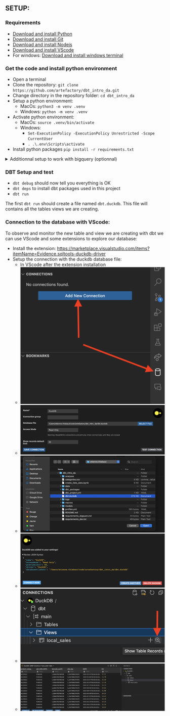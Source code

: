 ## SETUP:


### Requirements

- [Download and install Python](https://www.python.org/downloads/)
- [Download and install Git](https://git-scm.com/downloads)
- [Download and install Nodejs](https://nodejs.org/en/download)
- [Download and install VScode](https://code.visualstudio.com/download)
- For windows: [Download and install windows terminal](https://learn.microsoft.com/en-us/windows/terminal/install)

### Get the code and install python environment

- Open a terminal
- Clone the repository: `git clone https://github.com/artefactory/dbt_intro_da.git`
- Change directory in the repository folder: `cd dbt_intro_da`
- Setup a python environment: 
    - MacOs: `python3 -m venv .venv`
    - Windows: `python -m venv .venv`
- Activate python environment:
    - MacOs: `source .venv/bin/activate`
    - Windows:
      - `Set-ExecutionPolicy -ExecutionPolicy Unrestricted -Scope CurrentUser`
      - `. .\.env\Scripts\activate`
- Install python packages `pip install -r requirements.txt`

<details>
  <summary>Additionnal setup to work with bigquery (optionnal)</summary>

### Additionnal setup to work with bigquery (optionnal)

In order to work with bigquery you need to change the target in the profiles to the bigquery target.
You also need to update the dataset used in the profile by changing `name` to your name.

```
dbt_intro_da:
  target: dev_bigquery
  outputs:
    duckdb:
      path: dbt.duckdb
      type: duckdb
      threads: 4
    dev_bigquery:
      type: bigquery
      method: oauth
      project: formation-sql-316408
      dataset: dbt_intro_da_name
      location: EU
      threads: 4

```

- [Download and install Gcloud](https://cloud.google.com/sdk/docs/install)
- Connect to gcloud:
```
gcloud auth application-default login \
--scopes=https://www.googleapis.com/auth/bigquery,\
https://www.googleapis.com/auth/drive.readonly,\
https://www.googleapis.com/auth/iam.test

```

</details>


### DBT Setup and test

- `dbt debug` should now tell you everything is OK
- `dbt deps` to install dbt packages used in this project
- `dbt run`

The first `dbt run` should create a file named `dbt.duckdb`.
This file will contains all the tables views we are creating.

### Connection to the database with VScode:

To observe and monitor the new table and view we are creating with dbt we can use VScode and some extensions to explore our database:
- Install the extension: https://marketplace.visualstudio.com/items?itemName=Evidence.sqltools-duckdb-driver
- Setup the connection with the duckdb database file:
    - In VScode after the extension installation
    - ![01](./assets/setup_vscode_sqltool_duckdb/01_add_database_connection.png)
    - ![02](./assets/setup_vscode_sqltool_duckdb/02_fill_connection_infos.png)
    - ![02](./assets/setup_vscode_sqltool_duckdb/03_select_db_file.png)
    - ![02](./assets/setup_vscode_sqltool_duckdb/04_connect_to_db.png)
    - ![02](./assets/setup_vscode_sqltool_duckdb/05_view_local_sales_in_db.png)
    - ![02](./assets/setup_vscode_sqltool_duckdb/06_results_view_local_sales_in_db.png)

